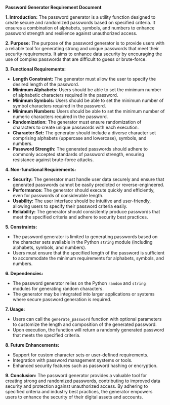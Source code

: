 **Password Generator Requirement Document**

**1. Introduction:**
   The password generator is a utility function designed to create secure and randomized passwords based on specified criteria. It ensures a combination of alphabets, symbols, and numbers to enhance password strength and resilience against unauthorized access.

**2. Purpose:**
   The purpose of the password generator is to provide users with a reliable tool for generating strong and unique passwords that meet their security requirements. It aims to enhance data security by encouraging the use of complex passwords that are difficult to guess or brute-force.

**3. Functional Requirements:**
   - **Length Constraint:** The generator must allow the user to specify the desired length of the password.
   - **Minimum Alphabets:** Users should be able to set the minimum number of alphabetic characters required in the password.
   - **Minimum Symbols:** Users should be able to set the minimum number of symbol characters required in the password.
   - **Minimum Numbers:** Users should be able to set the minimum number of numeric characters required in the password.
   - **Randomization:** The generator must ensure randomization of characters to create unique passwords with each execution.
   - **Character Set:** The generator should include a diverse character set comprising alphabets (uppercase and lowercase), symbols, and numbers.
   - **Password Strength:** The generated passwords should adhere to commonly accepted standards of password strength, ensuring resistance against brute-force attacks.

**4. Non-functional Requirements:**
   - **Security:** The generator must handle user data securely and ensure that generated passwords cannot be easily predicted or reverse-engineered.
   - **Performance:** The generator should execute quickly and efficiently, even for passwords of considerable length.
   - **Usability:** The user interface should be intuitive and user-friendly, allowing users to specify their password criteria easily.
   - **Reliability:** The generator should consistently produce passwords that meet the specified criteria and adhere to security best practices.

**5. Constraints:**
   - The password generator is limited to generating passwords based on the character sets available in the Python `string` module (including alphabets, symbols, and numbers).
   - Users must ensure that the specified length of the password is sufficient to accommodate the minimum requirements for alphabets, symbols, and numbers.

**6. Dependencies:**
   - The password generator relies on the Python `random` and `string` modules for generating random characters.
   - The generator may be integrated into larger applications or systems where secure password generation is required.

**7. Usage:**
   - Users can call the `generate_password` function with optional parameters to customize the length and composition of the generated password.
   - Upon execution, the function will return a randomly generated password that meets the specified criteria.

**8. Future Enhancements:**
   - Support for custom character sets or user-defined requirements.
   - Integration with password management systems or tools.
   - Enhanced security features such as password hashing or encryption.

**9. Conclusion:**
   The password generator provides a valuable tool for creating strong and randomized passwords, contributing to improved data security and protection against unauthorized access. By adhering to specified criteria and industry best practices, the generator empowers users to enhance the security of their digital assets and accounts.
